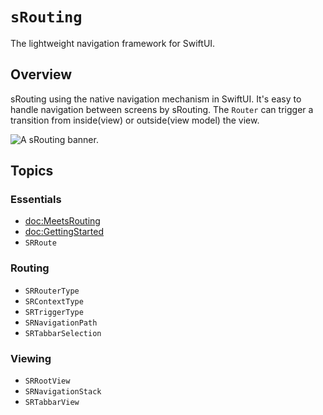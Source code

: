 # ``sRouting``

The lightweight navigation framework for SwiftUI.

## Overview

sRouting using the native navigation mechanism in SwiftUI.
It's easy to handle navigation between screens by sRouting.
The `Router` can trigger a transition from inside(view) or outside(view model) the view.

![A sRouting banner.](srouting_banner.png)

## Topics

### Essentials
- <doc:MeetsRouting>
- <doc:GettingStarted>
- ``SRRoute``

### Routing

- ``SRRouterType``
- ``SRContextType``
- ``SRTriggerType``
- ``SRNavigationPath``
- ``SRTabbarSelection``

### Viewing

- ``SRRootView``
- ``SRNavigationStack``
- ``SRTabbarView``


